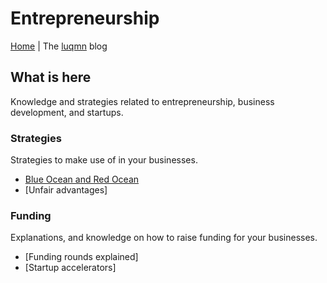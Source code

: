 # Entrepreneurship

[Home](../index.md) | The [luqmn](https://github.com/theluqmn) blog

## What is here

Knowledge and strategies related to entrepreneurship, business development, and startups.

### Strategies

Strategies to make use of in your businesses.

- [Blue Ocean and Red Ocean](./blue%20ocean%20and%20red%20ocean/)
- [Unfair advantages]

### Funding

Explanations, and knowledge on how to raise funding for your businesses. 

- [Funding rounds explained]
- [Startup accelerators]
